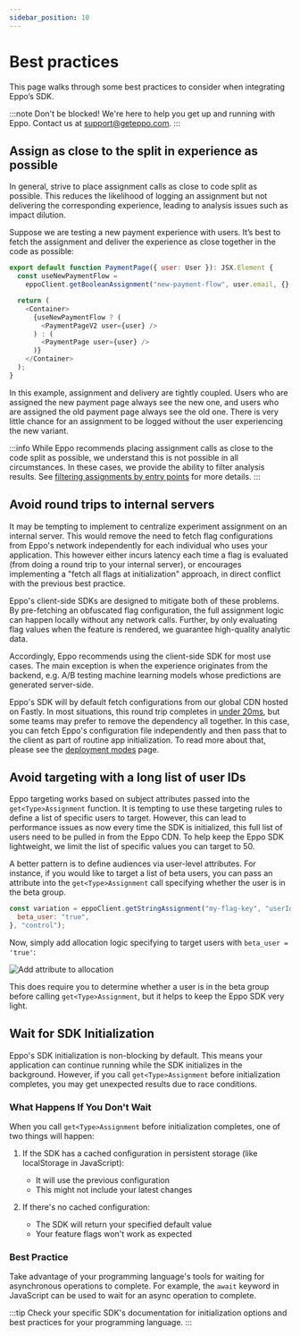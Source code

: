 ```yaml
---
sidebar_position: 10
---
```


# Best practices

This page walks through some best practices to consider when integrating Eppo’s SDK.

:::note
Don't be blocked! We're here to help you get up and running with Eppo. Contact us at [support@geteppo.com](mailto:support@geteppo.com).
:::

## Assign as close to the split in experience as possible

In general, strive to place assignment calls as close to code split as possible. This reduces the likelihood of logging an assignment but not delivering the corresponding experience, leading to analysis issues such as impact dilution.

Suppose we are testing a new payment experience with users. It’s best to fetch the assignment and deliver the experience as close together in the code as possible:

```javascript
export default function PaymentPage({ user: User }): JSX.Element {
  const useNewPaymentFlow =
    eppoClient.getBooleanAssignment("new-payment-flow", user.email, {}, false) === true;

  return (
    <Container>
      {useNewPaymentFlow ? (
        <PaymentPageV2 user={user} />
      ) : (
        <PaymentPage user={user} />
      )}
    </Container>
  );
}
```

In this example, assignment and delivery are tightly coupled. Users who are assigned the new payment page always see the new one, and users who are assigned the old payment page always see the old one. There is very little chance for an assignment to be logged without the user experiencing the new variant.

:::info
While Eppo recommends placing assignment calls as close to the code split as possible, we understand this is not possible in all circumstances. In these cases, we provide the ability to filter analysis results. See [filtering assignments by entry points](/experiment-analysis/configuration/filter-assignments-by-entry-point) for more details.
:::


## Avoid round trips to internal servers

It may be tempting to implement to centralize experiment assignment on an internal server. This would remove the need to fetch flag configurations from Eppo's network independently for each individual who uses your application. This however either incurs latency each time a flag is evaluated (from doing a round trip to your internal server), or encourages implementing a "fetch all flags at initialization" approach, in direct conflict with the previous best practice.

Eppo's client-side SDKs are designed to mitigate both of these problems. By pre-fetching an obfuscated flag configuration, the full assignment logic can happen locally without any network calls. Further, by only evaluating flag values when the feature is rendered, we guarantee high-quality analytic data.

Accordingly, Eppo recommends using the client-side SDK for most use cases. The main exception is when the experience originates from the backend, e.g. A/B testing machine learning models whose predictions are generated server-side.

Eppo's SDK will by default fetch configurations from our global CDN hosted on Fastly. In most situations, this round trip completes in [under 20ms](/sdks/faqs/latency), but some teams may prefer to remove the dependency all together. In this case, you can fetch Eppo's configuration file independently and then pass that to the client as part of routine app initialization. To read more about that, please see the [deployment modes](/sdks/architecture/deployment-modes#local-flag-evaluation-using-configurations-from-internal-server) page.


## Avoid targeting with a long list of user IDs

Eppo targeting works based on subject attributes passed into the `get<Type>Assignment` function. It is tempting to use these targeting rules to define a list of specific users to target. However, this can lead to performance issues as now every time the SDK is initialized, this full list of users need to be pulled in from the Eppo CDN. To help keep the Eppo SDK lightweight, we limit the list of specific values you can target to 50.

A better pattern is to define audiences via user-level attributes. For instance, if you would like to target a list of beta users, you can pass an attribute into the `get<Type>Assignment` call specifying whether the user is in the beta group.

```javascript
const variation = eppoClient.getStringAssignment("my-flag-key", "userId", { 
  beta_user: "true",
}, "control");
```

Now, simply add allocation logic specifying to target users with `beta_user = 'true'`:

![Add attribute to allocation](/img/feature-flagging/add-attribute-to-allocation.png)

This does require you to determine whether a user is in the beta group before calling `get<Type>Assignment`, but it helps to keep the Eppo SDK very light.


## Wait for SDK Initialization

Eppo's SDK initialization is non-blocking by default. This means your application can continue running while the SDK initializes in the background. However, if you call `get<Type>Assignment` before initialization completes, you may get unexpected results due to race conditions.

### What Happens If You Don't Wait
When you call `get<Type>Assignment` before initialization completes, one of two things will happen:

1. If the SDK has a cached configuration in persistent storage (like localStorage in JavaScript):
   - It will use the previous configuration
   - This might not include your latest changes

2. If there's no cached configuration:
   - The SDK will return your specified default value
   - Your feature flags won't work as expected

### Best Practice
Take advantage of your programming language's tools for waiting for asynchronous operations to complete. For example, the `await` keyword in JavaScript can be used to wait for an async operation to complete.

:::tip
Check your specific SDK's documentation for initialization options and best practices for your programming language.
:::